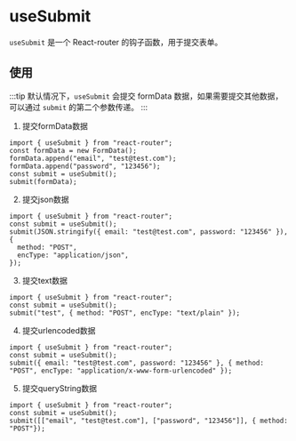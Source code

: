 # useSubmit

`useSubmit` 是一个 React-router 的钩子函数，用于提交表单。

## 使用


:::tip
默认情况下，`useSubmit` 会提交 formData 数据，如果需要提交其他数据，可以通过 `submit` 的第二个参数传递。
:::

1. 提交formData数据

```tsx
import { useSubmit } from "react-router";
const formData = new FormData();
formData.append("email", "test@test.com");
formData.append("password", "123456");
const submit = useSubmit();
submit(formData);
```

2. 提交json数据

```tsx
import { useSubmit } from "react-router";
const submit = useSubmit();
submit(JSON.stringify({ email: "test@test.com", password: "123456" }), {
  method: "POST",
  encType: "application/json",
});
```

3. 提交text数据

```tsx
import { useSubmit } from "react-router";
const submit = useSubmit();
submit("test", { method: "POST", encType: "text/plain" });
```

4. 提交urlencoded数据

```tsx
import { useSubmit } from "react-router";
const submit = useSubmit();
submit({ email: "test@test.com", password: "123456" }, { method: "POST", encType: "application/x-www-form-urlencoded" });
```

5. 提交queryString数据

```tsx
import { useSubmit } from "react-router";
const submit = useSubmit();
submit([["email", "test@test.com"], ["password", "123456"]], { method: "POST"});
```
